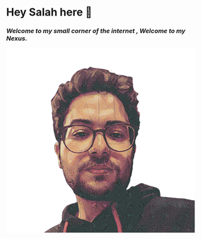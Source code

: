 
<div class="grid grid-cols-1 lg:grid-cols-2 gap-8 items-center py-8">
  <div class="space-y-6">
    <h1>Hey Salah here 👋 </h1>
    <h3><i>Welcome to my small corner of the internet , Welcome to my <b>Nexus</b>.</i> </h3>

  </div>
  
  <div class="flex justify-center">
    <div class="w-full max-w-md">
      <img 
        src="public/images/profile.png" 
        alt="Banner"
        class="w-full h-auto rounded-lg shadow-xl"
        onerror="this.style.display='none'; this.nextElementSibling.style.display='flex'"
      />
    </div>
  </div>
</div>